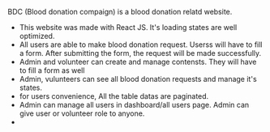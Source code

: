 BDC (Blood donation compaign) is a blood donation relatd website. 
- This website was made with React JS. It's loading states are well optimized. 
- All users are able to make blood donation request. Userss will have to fill a form. After submitting the form, the request will be made successfully.
- Admin and volunteer can create and manage contensts. They will have to fill a form as well
- Admin, vulunteers can see all blood donation requests and manage it's states.
- for users convenience, All the table datas are paginated.
- Admin can manage all users in dashboard/all users page. Admin can give user or volunteer role to anyone.
- 
